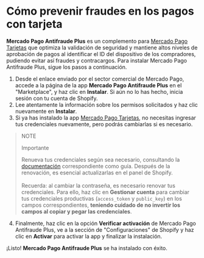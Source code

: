 # Cómo prevenir fraudes en los pagos con tarjeta

**Mercado Pago Antifraude Plus** es un complemento para [Mercado Pago Tarjetas](/developers/es/docs/shopify/integration-configuration/checkout-cards) que optimiza la validación de seguridad y mantiene altos niveles de aprobación de pagos al identificar el ID del dispositivo de los compradores, pudiendo evitar así fraudes y contracargos.
Para instalar Mercado Pago Antifraude Plus, sigue los pasos a continuación.
1. Desde el enlace enviado por el sector comercial de Mercado Pago, accede a la página de la app **Mercado Pago Antifraude Plus** en el "Marketplace", y haz clic en **Instalar**. Si aún no lo has hecho, inicia sesión con tu cuenta de Shopify.
2. Lee atentamente la información sobre los permisos solicitados y haz clic nuevamente en **Instalar**.
3. Si ya has instalado la app [Mercado Pago Tarjetas](/developers/es/docs/shopify/integration-configuration/checkout-cards), no necesitas ingresar tus credenciales nuevamente, pero podrás cambiarlas si es necesario.

> NOTE
>
> Importante
>
> Renueva tus credenciales según sea necesario, consultando la [documentación](/developers/es/docs/shopify/best-practices/credentials-best-practices/secure-credentials) correspondiente como guía. Después de la renovación, es esencial actualizarlas en el panel de Shopify. 
> <br><br>
> Recuerda: al cambiar la contraseña, es necesario renovar tus credenciales. Para ello, haz clic en **Gestionar cuenta** para cambiar tus credenciales productivas (`access_token` y `public_key`) en los campos correspondientes, **teniendo cuidado de no invertir los campos al copiar y pegar las credenciales**.

4. Finalmente, haz clic en la opción **Verificar activación** de Mercado Pago Antifraude Plus, ve a la sección de "Configuraciones" de Shopify y haz clic en **Activar** para activar la app y finalizar la instalación.

¡Listo! **Mercado Pago Antifraude Plus** se ha instalado con éxito.